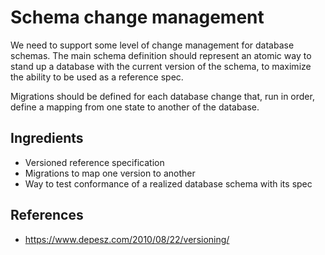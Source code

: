 # Schema change management

We need to support some level of change management for database
schemas. The main schema definition should represent an atomic
way to stand up a database with the current version of the schema,
to maximize the ability to be used as a reference spec.

Migrations should be defined for each database change that,
run in order, define a mapping from one state to another of the database.

## Ingredients

- Versioned reference specification
- Migrations to map one version to another
- Way to test conformance of a realized database schema with its spec

## References

- https://www.depesz.com/2010/08/22/versioning/
